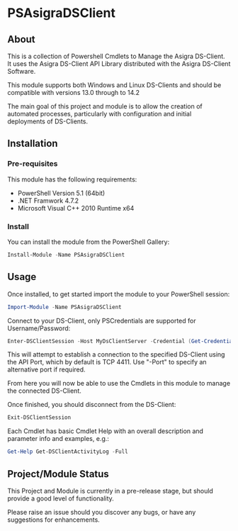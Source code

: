 # PSAsigraDSClient

## About
This is a collection of Powershell Cmdlets to Manage the Asigra DS-Client.\
It uses the Asigra DS-Client API Library distributed with the Asigra DS-Client Software.

This module supports both Windows and Linux DS-Clients and should be compatible with versions 13.0 through to 14.2

The main goal of this project and module is to allow the creation of automated processes, particularly with configuration and initial deployments of DS-Clients.

## Installation

### Pre-requisites
This module has the following requirements:
- PowerShell Version 5.1 (64bit)
- .NET Framwork 4.7.2
- Microsoft Visual C++ 2010 Runtime x64

### Install
You can install the module from the PowerShell Gallery:
```powershell
Install-Module -Name PSAsigraDSClient
```

## Usage
Once installed, to get started import the module to your PowerShell session:
```powershell
Import-Module -Name PSAsigraDSClient
```

Connect to your DS-Client, only PSCredentials are supported for Username/Password:
```powershell
Enter-DSClientSession -Host MyDsClientServer -Credential (Get-Credential)
```
This will attempt to establish a connection to the specified DS-Client using the API Port, which by default is TCP 4411. Use "-Port" to specify an alternative port if required.

From here you will now be able to use the Cmdlets in this module to manage the connected DS-Client.

Once finished, you should disconnect from the DS-Client:
```powershell
Exit-DSClientSession
```

Each Cmdlet has basic Cmdlet Help with an overall description and parameter info and examples, e.g.:
```powershell
Get-Help Get-DSClientActivityLog -Full
```

## Project/Module Status
This Project and Module is currently in a pre-release stage, but should provide a good level of functionality.

Please raise an issue should you discover any bugs, or have any suggestions for enhancements.
